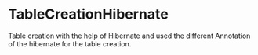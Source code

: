 # TableCreationHibernate
Table creation with the help of Hibernate and used the different Annotation of the hibernate for the table creation.
